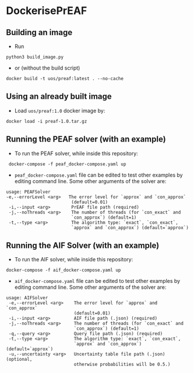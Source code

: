 # DockerisePrEAF

## Building an image

- Run

```
python3 build_image.py
```
- or (without the build script)

```
docker build -t uos/preaf:latest . --no-cache
```

## Using an already built image 
- Load `uos/preaf:1.0` docker image by:

```
docker load -i preaf-1.0.tar.gz
```

## Running the PEAF solver (with an example)

- To run the PEAF solver, while inside this repository:

```
 docker-compose -f peaf_docker-compose.yaml up
```

- `peaf_docker-compose.yaml` file can be edited to test other examples by editing command line. Some other arguments of the solver are:

```
usage: PEAFSolver
-e,--errorLevel <arg>   The error level for `approx` and `con_approx`
                         (default=0.01)
 -i,--input <arg>        PrEAF file path (required)
 -j,--noThreads <arg>    The number of threads (for `con_exact` and
                         `con_approx`) (default=1)
 -t,--type <arg>         The algorithm type: `exact`, `con_exact`,
                         `approx` and `con_approx`) (default=`approx`)
```

## Running the AIF Solver (with an example)

- To run the AIF solver, while inside this repository:

```
docker-compose -f aif_docker-compose.yaml up
```

- `aif_docker-compose.yaml` file can be edited to test other examples by editing command line. Some other arguments of the solver are:

```
usage: AIFSolver
 -e,--errorLevel <arg>    The error level for `approx` and `con_approx`
                          (default=0.01)
 -i,--input <arg>         AIF file path (.json) (required)
 -j,--noThreads <arg>     The number of threads (for `con_exact` and
                          `con_approx`) (default=1)
 -q,--query <arg>         Query file path (.json) (required)
 -t,--type <arg>          The algorithm type: `exact`, `con_exact`,
                          `approx` and `con_approx`) (default=`approx`)
 -u,--uncertainty <arg>   Uncertainty table file path (.json) (optional,
                          otherwise probabilities will be 0.5.)
```
